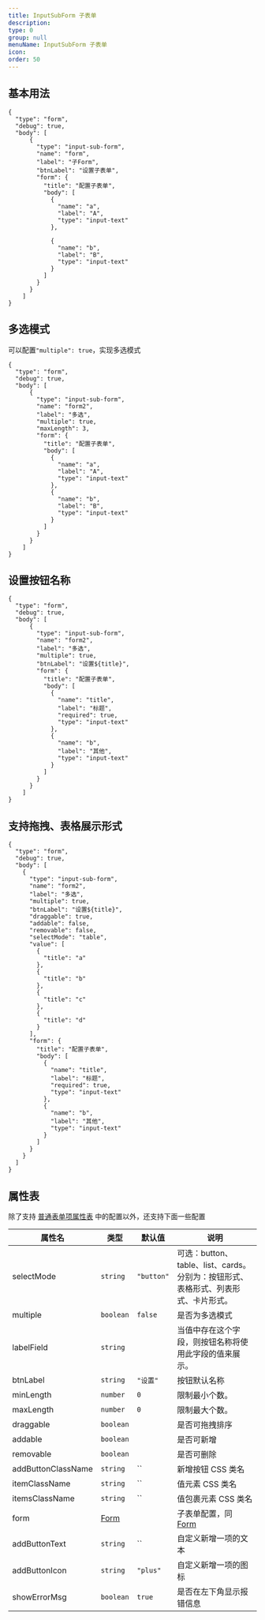 ```yaml
---
title: InputSubForm 子表单
description:
type: 0
group: null
menuName: InputSubForm 子表单
icon:
order: 50
---
```


## 基本用法

```schema: scope="body"
{
  "type": "form",
  "debug": true,
  "body": [
      {
        "type": "input-sub-form",
        "name": "form",
        "label": "子Form",
        "btnLabel": "设置子表单",
        "form": {
          "title": "配置子表单",
          "body": [
            {
              "name": "a",
              "label": "A",
              "type": "input-text"
            },

            {
              "name": "b",
              "label": "B",
              "type": "input-text"
            }
          ]
        }
      }
    ]
}
```

## 多选模式

可以配置`"multiple": true`，实现多选模式

```schema: scope="body"
{
  "type": "form",
  "debug": true,
  "body": [
      {
        "type": "input-sub-form",
        "name": "form2",
        "label": "多选",
        "multiple": true,
        "maxLength": 3,
        "form": {
          "title": "配置子表单",
          "body": [
            {
              "name": "a",
              "label": "A",
              "type": "input-text"
            },
            {
              "name": "b",
              "label": "B",
              "type": "input-text"
            }
          ]
        }
      }
    ]
}
```

## 设置按钮名称

```schema: scope="body"
{
  "type": "form",
  "debug": true,
  "body": [
      {
        "type": "input-sub-form",
        "name": "form2",
        "label": "多选",
        "multiple": true,
        "btnLabel": "设置${title}",
        "form": {
          "title": "配置子表单",
          "body": [
            {
              "name": "title",
              "label": "标题",
              "required": true,
              "type": "input-text"
            },
            {
              "name": "b",
              "label": "其他",
              "type": "input-text"
            }
          ]
        }
      }
    ]
}
```

## 支持拖拽、表格展示形式

```schema: scope="body"
{
  "type": "form",
  "debug": true,
  "body": [
    {
      "type": "input-sub-form",
      "name": "form2",
      "label": "多选",
      "multiple": true,
      "btnLabel": "设置${title}",
      "draggable": true,
      "addable": false,
      "removable": false,
      "selectMode": "table",
      "value": [
        {
          "title": "a"
        },
        {
          "title": "b"
        },
        {
          "title": "c"
        },
        {
          "title": "d"
        }
      ],
      "form": {
        "title": "配置子表单",
        "body": [
          {
            "name": "title",
            "label": "标题",
            "required": true,
            "type": "input-text"
          },
          {
            "name": "b",
            "label": "其他",
            "type": "input-text"
          }
        ]
      }
    }
  ]
}
```

## 属性表

除了支持 [普通表单项属性表](./formitem#%E5%B1%9E%E6%80%A7%E8%A1%A8) 中的配置以外，还支持下面一些配置

| 属性名             | 类型            | 默认值   | 说明                                                   |
| ------------------ | --------------- | -------- | ------------------------------------------------------ |
| selectMode               | `string`        | `"button"` | 可选：button、table、list、cards。分别为：按钮形式、表格形式、列表形式、卡片形式。
| multiple           | `boolean`       | `false`  | 是否为多选模式                                         |
| labelField         | `string`        |          | 当值中存在这个字段，则按钮名称将使用此字段的值来展示。 |
| btnLabel           | `string`        | `"设置"` | 按钮默认名称                                           |
| minLength          | `number`        | `0`      | 限制最小个数。                                         |
| maxLength          | `number`        | `0`      | 限制最大个数。                                         |
| draggable          | `boolean`       |          | 是否可拖拽排序                                         |
| addable            | `boolean`       |          | 是否可新增                                             |
| removable          | `boolean`       |          | 是否可删除                                             |
| addButtonClassName | `string`        | ``       | 新增按钮 CSS 类名                                      |
| itemClassName      | `string`        | ``       | 值元素 CSS 类名                                        |
| itemsClassName     | `string`        | ``       | 值包裹元素 CSS 类名                                    |
| form               | [Form](./index) |          | 子表单配置，同 [Form](./index)                         |
| addButtonText      | `string`        | ``       | 自定义新增一项的文本                                   |
| addButtonIcon      | `string`        | `"plus"`       | 自定义新增一项的图标                                   |
| showErrorMsg       | `boolean`       | `true`   | 是否在左下角显示报错信息                               |

